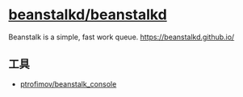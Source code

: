 # [beanstalkd/beanstalkd](https://github.com/beanstalkd/beanstalkd)

Beanstalk is a simple, fast work queue. https://beanstalkd.github.io/

## 工具

* [ptrofimov/beanstalk_console](https://github.com/ptrofimov/beanstalk_console)
